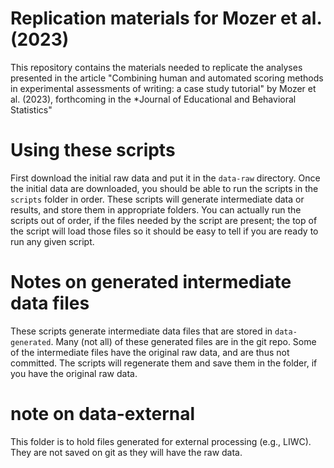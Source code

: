# Replication materials for Mozer et al. (2023) 

This repository contains the materials needed to replicate the analyses presented in the article "Combining human and automated scoring methods in experimental assessments of writing: a case study tutorial" by Mozer et al. (2023), forthcoming in the *Journal of Educational and Behavioral Statistics"

# Using these scripts
First download the initial raw data and put it in the `data-raw` directory.
Once the initial data are downloaded, you should be able to run the scripts in the `scripts` folder in order.
These scripts will generate intermediate data or results, and store them in appropriate folders.
You can actually run the scripts out of order, if the files needed by the script are present; the top of the script will load those files so it should be easy to tell if you are ready to run any given script.

# Notes on generated intermediate data files
These scripts generate intermediate data files that are stored in `data-generated`.
Many (not all) of these generated files are in the git repo.
Some of the intermediate files have the original raw data, and are thus not committed.  The scripts will regenerate them and save them in the folder, if you have the original raw data.

# note on data-external
This folder is to hold files generated for external processing (e.g., LIWC).
They are not saved on git as they will have the raw data.
